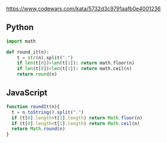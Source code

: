 https://www.codewars.com/kata/5732d3c9791aafb0e4001236

## Python
```python
import math

def round_it(n):
    t = str(n).split(".")
    if len(t[0])>len(t[1]): return math.floor(n)
    if len(t[0])<len(t[1]): return math.ceil(n)
    return round(n)
```

## JavaScript
```js
function roundIt(n){
  t = n.toString().split(".")
  if (t[0].length>t[1].length) return Math.floor(n)
  if (t[0].length<t[1].length) return Math.ceil(n)
  return Math.round(n)
}
```